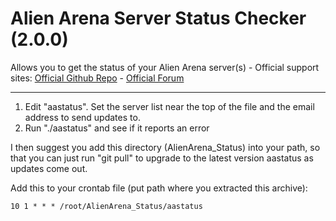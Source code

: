 # Alien Arena Server Status Checker (2.0.0)
Allows you to get the status of your Alien Arena server(s) -  Official support sites: [Official Github Repo](https://github.com/fstltna/AlienArena_Status) - [Official Forum](https://alienarena.gameplayer.club/index.php/forum/alien-arena-tools)

---

1. Edit "aastatus". Set the server list near the top of the file and the email address to send updates to.
2. Run "./aastatus" and see if it reports an error

I then suggest you add this directory (AlienArena_Status) into your path, so that you can just run "git pull" to upgrade to the latest version aastatus as updates come out.

Add this to your crontab file (put path where you extracted this archive):

	10 1 * * * /root/AlienArena_Status/aastatus
	
